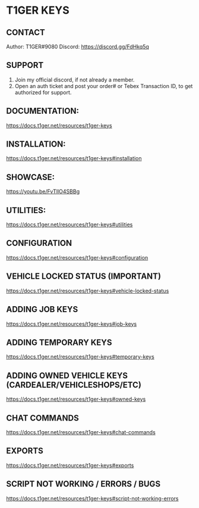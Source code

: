 # T1GER KEYS

## CONTACT
Author: T1GER#9080
Discord: https://discord.gg/FdHkq5q

## SUPPORT
1. Join my official discord, if not already a member.
2. Open an auth ticket and post your order# or Tebex Transaction ID, to get authorized for support.

## DOCUMENTATION:
https://docs.t1ger.net/resources/t1ger-keys

## INSTALLATION: 
https://docs.t1ger.net/resources/t1ger-keys#installation

## SHOWCASE:
https://youtu.be/FvTIlO4SBBg

## UTILITIES:
https://docs.t1ger.net/resources/t1ger-keys#utilities

## CONFIGURATION
https://docs.t1ger.net/resources/t1ger-keys#configuration

## VEHICLE LOCKED STATUS (IMPORTANT)
https://docs.t1ger.net/resources/t1ger-keys#vehicle-locked-status

## ADDING JOB KEYS
https://docs.t1ger.net/resources/t1ger-keys#job-keys

## ADDING TEMPORARY KEYS
https://docs.t1ger.net/resources/t1ger-keys#temporary-keys

## ADDING OWNED VEHICLE KEYS (CARDEALER/VEHICLESHOPS/ETC)
https://docs.t1ger.net/resources/t1ger-keys#owned-keys

## CHAT COMMANDS
https://docs.t1ger.net/resources/t1ger-keys#chat-commands

## EXPORTS
https://docs.t1ger.net/resources/t1ger-keys#exports

## SCRIPT NOT WORKING / ERRORS / BUGS
https://docs.t1ger.net/resources/t1ger-keys#script-not-working-errors
